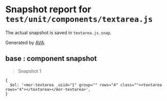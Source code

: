 # Snapshot report for `test/unit/components/textarea.js`

The actual snapshot is saved in `textarea.js.snap`.

Generated by [AVA](https://ava.li).

## base : component snapshot

> Snapshot 1

    {
      $el: '<mor-textarea _uiid="1" group="" rows="4" class=""><textarea rows="4"></textarea></mor-textarea>',
    }
